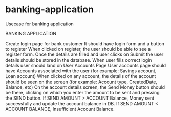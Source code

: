 # banking-application

Usecase for banking application

BANKING APPLICATION

Create login page for bank customer
It should have login form and a button to register
When clicked on register, the user should be able to see a register form. Once the details are filled and user clicks on Submit the user details should be stored in the database.
When user fills correct login details user should land on User Accounts Page
User accounts page should have
Accounts associated with the user (for example: Savings account, Loan account)
When clicked on any account, the details of the account should be seen on the screen (for example: Account type, CreatedDate, Balance, etc)
On the account details screen, the Send Money button should be there, clicking on which you enter the amount to be sent and pressing the SEND button.
If SEND AMOUNT > ACCOUNT Balance, Money sent successfully and update the account balance in DB.
If SEND AMOUNT < ACCOUNT BALANCE, Insufficient Account Balance.
